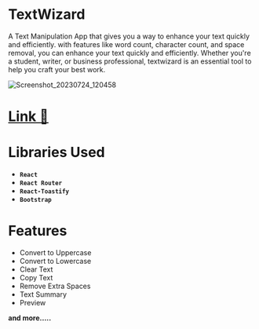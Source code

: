 # TextWizard
A Text Manipulation App that gives you a way to enhance your text quickly and efficiently. with features like word count, character count, and space removal, you can enhance your text quickly and efficiently. Whether you're a student, writer, or business professional, textwizard is an essential tool to help you craft your best work.

![Screenshot_20230724_120458](https://github.com/MohammadShahidBeigh/TextWizard/assets/85876937/e38ebe99-0d74-47c8-ac03-40287c842add)



# [ Link 🔗 ](https://textwizard.netlify.app/)

# Libraries Used

- **`React`** 
- **`React Router`** 
- **`React-Toastify `**
- **`Bootstrap`**


# Features
* Convert to Uppercase
* Convert to Lowercase
* Clear Text
* Copy Text
* Remove Extra Spaces
* Text Summary
* Preview

**and more.....**
